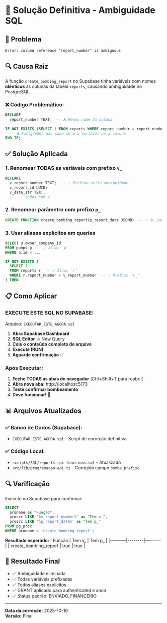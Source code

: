 # 🔧 Solução Definitiva - Ambiguidade SQL

## 🚨 Problema
```
Error: column reference "report_number" is ambiguous
```

## 🔍 Causa Raiz
A função `create_bombing_report` no Supabase tinha variáveis com nomes **idênticos** às colunas da tabela `reports`, causando ambiguidade no PostgreSQL.

### ❌ Código Problemático:
```sql
DECLARE
  report_number TEXT;  -- ❌ Mesmo nome da coluna
  
IF NOT EXISTS (SELECT 1 FROM reports WHERE report_number = report_number) THEN
  -- ❌ PostgreSQL não sabe se é a variável ou a coluna
END IF;
```

## ✅ Solução Aplicada

### 1. **Renomear TODAS as variáveis com prefixo `v_`**
```sql
DECLARE
  v_report_number TEXT;  -- ✅ Prefixo evita ambiguidade
  v_report_id UUID;
  v_date_str TEXT;
  -- ... todas com v_
```

### 2. **Renomear parâmetro com prefixo `p_`**
```sql
CREATE FUNCTION create_bombing_report(p_report_data JSONB)  -- ✅ p_ para parâmetro
```

### 3. **Usar aliases explícitos em queries**
```sql
SELECT p.owner_company_id 
FROM pumps p  -- ✅ Alias 'p'
WHERE p.id = ...

IF NOT EXISTS (
  SELECT 1 
  FROM reports r  -- ✅ Alias 'r'
  WHERE r.report_number = v_report_number  -- ✅ Prefixo 'v_'
) THEN
```

## 📋 Como Aplicar

### **EXECUTE ESTE SQL NO SUPABASE:**

Arquivo: `EXECUTAR_ESTE_AGORA.sql`

1. **Abra Supabase Dashboard**
2. **SQL Editor** → New Query
3. **Cole o conteúdo completo do arquivo**
4. **Execute (RUN)**
5. **Aguarde confirmação** ✅

### **Após Executar:**

1. **Feche TODAS as abas do navegador** (Ctrl+Shift+T para reabrir)
2. **Abra nova aba:** http://localhost:5173
3. **Teste confirmar bombeamento**
4. **Deve funcionar!** 🎉

## 📊 Arquivos Atualizados

### ✅ Banco de Dados (Supabase):
- `EXECUTAR_ESTE_AGORA.sql` - Script de correção definitiva

### ✅ Código Local:
- `scripts/SQL/reports-rpc-functions.sql` - Atualizado
- `src/lib/programacao-api.ts` - Corrigido campo `bomba_prefixo`

## 🔍 Verificação

Execute no Supabase para confirmar:

```sql
SELECT 
  proname as "Função",
  prosrc LIKE '%v_report_number%' as "Tem v_",
  prosrc LIKE '%p_report_data%' as "Tem p_"
FROM pg_proc 
WHERE proname = 'create_bombing_report';
```

**Resultado esperado:**
| Função | Tem v_ | Tem p_ |
|--------|--------|--------|
| create_bombing_report | true | true |

## 🎯 Resultado Final

- ✅ Ambiguidade eliminada
- ✅ Todas variáveis prefixadas
- ✅ Todos aliases explícitos
- ✅ GRANT aplicado para authenticated e anon
- ✅ Status padrão: ENVIADO_FINANCEIRO

---

**Data da correção:** 2025-10-10  
**Versão:** Final


